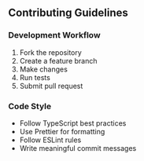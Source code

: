 ## Contributing Guidelines

### Development Workflow
1. Fork the repository
2. Create a feature branch
3. Make changes
4. Run tests
5. Submit pull request

### Code Style
- Follow TypeScript best practices
- Use Prettier for formatting
- Follow ESLint rules
- Write meaningful commit messages